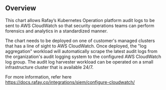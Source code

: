 ## Overview

This chart allows Rafay’s Kubernetes Operation platform audit logs to be sent to AWS CloudWatch so that security operations teams can perform forensics and analytics in a standardized manner.

The chart needs to be deployed on one of customer's managed clusters that has a line of sight to AWS CloudWatch. Once deployed, the "log aggregation" workload will automatically scrape the latest audit logs from the organization's audit logging system to the configured AWS CloudWatch log group. The audit log harvester workload can be operated on a small infrastructure cluster that is available 24/7.

For more information, refer here <https://docs.rafay.co/integrations/siem/configure-cloudwatch/>
